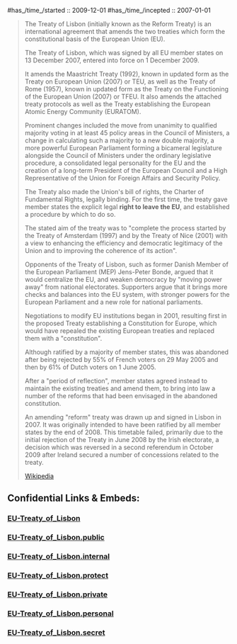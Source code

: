 
#has_/time_/started :: 2009-12-01 
#has_/time_/incepted :: 2007-01-01 

> The Treaty of Lisbon (initially known as the Reform Treaty) 
> is an international agreement that amends the two treaties 
> which form the constitutional basis of the European Union (EU). 
> 
> The Treaty of Lisbon, which was signed by all EU member states on 13 December 2007, 
> entered into force on 1 December 2009. 
> 
> It amends the Maastricht Treaty (1992), 
> known in updated form as the Treaty on European Union (2007) or TEU, 
> as well as the Treaty of Rome (1957), known in updated form as the 
> Treaty on the Functioning of the European Union (2007) or TFEU. 
> It also amends the attached treaty protocols 
> as well as the Treaty establishing the European Atomic Energy Community (EURATOM).
>
> Prominent changes included the move from unanimity to qualified majority voting 
> in at least 45 policy areas in the Council of Ministers, 
> a change in calculating such a majority to a new double majority, 
> a more powerful European Parliament 
> forming a bicameral legislature alongside the Council of Ministers 
> under the ordinary legislative procedure, 
> a consolidated legal personality for the EU 
> and the creation of a long-term President of the European Council 
> and a High Representative of the Union for Foreign Affairs and Security Policy. 
> 
> The Treaty also made the Union's bill of rights, 
> the Charter of Fundamental Rights, legally binding. 
> For the first time, the treaty gave member states the explicit legal __right to leave the EU__, 
> and established a procedure by which to do so.
>
> The stated aim of the treaty was to "complete the process 
> started by the Treaty of Amsterdam (1997) and by the Treaty of Nice (2001) 
> with a view to enhancing the efficiency and democratic legitimacy of the Union 
> and to improving the coherence of its action". 
> 
> Opponents of the Treaty of Lisbon, 
> such as former Danish Member of the European Parliament (MEP) Jens-Peter Bonde, 
> argued that it would centralize the EU, and weaken democracy 
> by "moving power away" from national electorates. 
> Supporters argue that it brings more checks and balances into the EU system, 
> with stronger powers for the European Parliament and a new role for national parliaments.
>
> Negotiations to modify EU institutions began in 2001, 
> resulting first in the proposed Treaty establishing a Constitution for Europe, 
> which would have repealed the existing European treaties 
> and replaced them with a "constitution". 
> 
> Although ratified by a majority of member states, this was abandoned 
> after being rejected by 55% of French voters on 29 May 2005 and 
> then by 61% of Dutch voters on 1 June 2005. 
> 
> After a "period of reflection", member states agreed instead 
> to maintain the existing treaties and amend them, 
> to bring into law a number of the reforms 
> that had been envisaged in the abandoned constitution. 
> 
> An amending "reform" treaty was drawn up and signed in Lisbon in 2007. 
> It was originally intended to have been ratified by all member states by the end of 2008. 
> This timetable failed, primarily due to the initial rejection of the Treaty 
> in June 2008 by the Irish electorate, 
> a decision which was reversed in a second referendum in October 2009 
> after Ireland secured a number of concessions related to the treaty.
>
> [Wikipedia](https://en.wikipedia.org/wiki/Treaty%20of%20Lisbon)


## Confidential Links & Embeds: 

### [EU-Treaty_of_Lisbon](/_Standards/Earth/Continent/Europe/Europe~Central/EU-Treaty_of_Lisbon.md) 

### [EU-Treaty_of_Lisbon.public](/_public/Earth/Continent/Europe/Europe~Central/EU-Treaty_of_Lisbon.public.md) 

### [EU-Treaty_of_Lisbon.internal](/_internal/Earth/Continent/Europe/Europe~Central/EU-Treaty_of_Lisbon.internal.md) 

### [EU-Treaty_of_Lisbon.protect](/_protect/Earth/Continent/Europe/Europe~Central/EU-Treaty_of_Lisbon.protect.md) 

### [EU-Treaty_of_Lisbon.private](/_private/Earth/Continent/Europe/Europe~Central/EU-Treaty_of_Lisbon.private.md) 

### [EU-Treaty_of_Lisbon.personal](/_personal/Earth/Continent/Europe/Europe~Central/EU-Treaty_of_Lisbon.personal.md) 

### [EU-Treaty_of_Lisbon.secret](/_secret/Earth/Continent/Europe/Europe~Central/EU-Treaty_of_Lisbon.secret.md)

